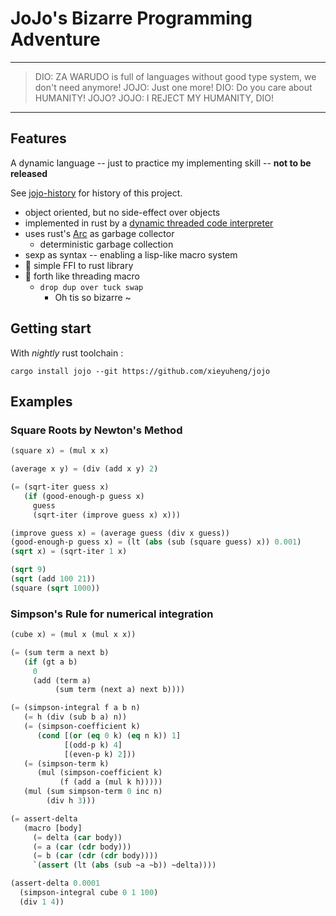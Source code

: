 # JoJo's Bizarre Programming Adventure

------

> DIO: ZA WARUDO is full of languages without good type system, we don't need anymore!
> JOJO: Just one more!
> DIO: Do you care about HUMANITY! JOJO?
> JOJO: I REJECT MY HUMANITY, DIO!

------

## Features

A dynamic language -- just to practice my implementing skill -- **not to be released**

See [jojo-history](http://github.com/xieyuheng/jojo-history) for history of this project.

- object oriented, but no side-effect over objects
- implemented in rust by a [dynamic threaded code interpreter](http://www.bradrodriguez.com/papers/moving1.htm)
- uses rust's [Arc](https://doc.rust-lang.org/std/sync/struct.Arc.html) as garbage collector
  - deterministic garbage collection
- sexp as syntax -- enabling a lisp-like macro system
- 🚧 simple FFI to rust library
- 🚧 forth like threading macro
  - `drop dup over tuck swap`
    - Oh tis so bizarre ~

## Getting start

With *nightly* rust toolchain :

`cargo install jojo --git https://github.com/xieyuheng/jojo`

## Examples

### Square Roots by Newton's Method

```lisp
(square x) = (mul x x)

(average x y) = (div (add x y) 2)

(= (sqrt-iter guess x)
   (if (good-enough-p guess x)
     guess
     (sqrt-iter (improve guess x) x)))

(improve guess x) = (average guess (div x guess))
(good-enough-p guess x) = (lt (abs (sub (square guess) x)) 0.001)
(sqrt x) = (sqrt-iter 1 x)

(sqrt 9)
(sqrt (add 100 21))
(square (sqrt 1000))
```

### Simpson's Rule for numerical integration

```lisp
(cube x) = (mul x (mul x x))

(= (sum term a next b)
   (if (gt a b)
     0
     (add (term a)
          (sum term (next a) next b))))

(= (simpson-integral f a b n)
   (= h (div (sub b a) n))
   (= (simpson-coefficient k)
      (cond [(or (eq 0 k) (eq n k)) 1]
            [(odd-p k) 4]
            [(even-p k) 2]))
   (= (simpson-term k)
      (mul (simpson-coefficient k)
           (f (add a (mul k h)))))
   (mul (sum simpson-term 0 inc n)
        (div h 3)))

(= assert-delta
   (macro [body]
     (= delta (car body))
     (= a (car (cdr body)))
     (= b (car (cdr (cdr body))))
     `(assert (lt (abs (sub ~a ~b)) ~delta))))

(assert-delta 0.0001
  (simpson-integral cube 0 1 100)
  (div 1 4))
```
